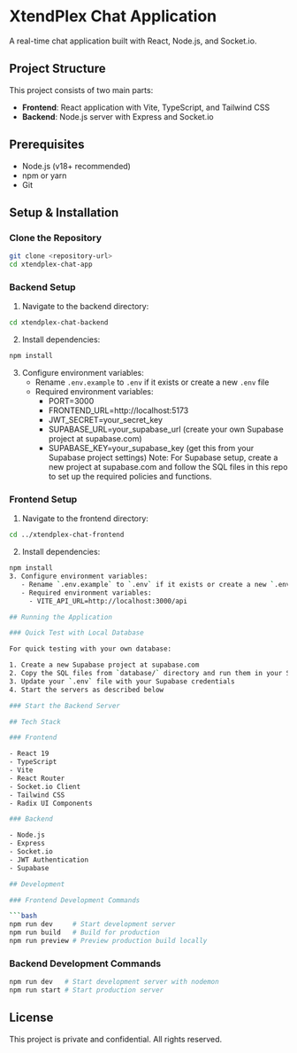 # XtendPlex Chat Application

A real-time chat application built with React, Node.js, and Socket.io.

## Project Structure

This project consists of two main parts:

- **Frontend**: React application with Vite, TypeScript, and Tailwind CSS
- **Backend**: Node.js server with Express and Socket.io

## Prerequisites

- Node.js (v18+ recommended)
- npm or yarn
- Git

## Setup & Installation

### Clone the Repository

```bash
git clone <repository-url>
cd xtendplex-chat-app
```

### Backend Setup

1. Navigate to the backend directory:

```bash
cd xtendplex-chat-backend
```

2. Install dependencies:

```bash
npm install
```

3. Configure environment variables:
   - Rename `.env.example` to `.env` if it exists or create a new `.env` file
   - Required environment variables:
     - PORT=3000
     - FRONTEND_URL=http://localhost:5173
     - JWT_SECRET=your_secret_key
     - SUPABASE_URL=your_supabase_url (create your own Supabase project at supabase.com)
     - SUPABASE_KEY=your_supabase_key (get this from your Supabase project settings)
       Note: For Supabase setup, create a new project at supabase.com and follow the SQL files in this repo to set up the required policies and functions.

### Frontend Setup

1. Navigate to the frontend directory:

```bash
cd ../xtendplex-chat-frontend
```

2. Install dependencies:

````bash
npm install
3. Configure environment variables:
   - Rename `.env.example` to `.env` if it exists or create a new `.env` file
   - Required environment variables:
     - VITE_API_URL=http://localhost:3000/api

## Running the Application

### Quick Test with Local Database

For quick testing with your own database:

1. Create a new Supabase project at supabase.com
2. Copy the SQL files from `database/` directory and run them in your Supabase SQL editor
3. Update your `.env` file with your Supabase credentials
4. Start the servers as described below

### Start the Backend Server

## Tech Stack

### Frontend

- React 19
- TypeScript
- Vite
- React Router
- Socket.io Client
- Tailwind CSS
- Radix UI Components

### Backend

- Node.js
- Express
- Socket.io
- JWT Authentication
- Supabase

## Development

### Frontend Development Commands

```bash
npm run dev     # Start development server
npm run build   # Build for production
npm run preview # Preview production build locally
````

### Backend Development Commands

```bash
npm run dev   # Start development server with nodemon
npm run start # Start production server
```

## License

This project is private and confidential. All rights reserved.
